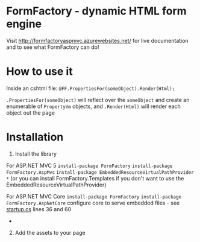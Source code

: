 
# FormFactory - dynamic HTML form engine

Visit http://formfactoryaspmvc.azurewebsites.net/ for live documentation and to see what FormFactory can do!


 
 
# How to use it

Inside an cshtml file: `@FF.PropertiesFor(someObject).Render(Html);`

`.PropertiesFor(someObject)` will reflect over the `someObject` and create an enumerable of `PropertyVm` objects, and `.Render(Html)` will render each object out  the page  
            
# Installation

  1. Install the library
    
For ASP.NET MVC 5
`install-package FormFactory`
`install-package FormFactory.AspMvc`
`install-package EmbeddedResourceVirtualPathProvider *` (or you can install FormFactory.Templates if you don't want to use the EmbeddedResourceVirtualPathProvider)
            
For ASP.NET MVC Core
`install-package FormFactory`
`install-package FormFactory.AspNetCore`
configure core to serve embedded files - see [startup.cs](https://github.com/mcintyre321/FormFactory/blob/master/FormFactory.AspNetCore.Example/Startup.cs#L36) lines 36 and 60

* 
2. Add the assets to your page
<link href="/Content/FormFactory/FormFactory.css" rel="stylesheet" type="text/css"/>
<script src="/Scripts/FormFactory/FormFactory.js" type="text/javascript"></s
 
